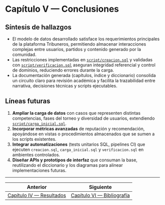 # Capítulo V — Conclusiones

## Síntesis de hallazgos
- El modelo de datos desarrollado satisface los requerimientos principales de la plataforma Tribuneros, permitiendo almacenar interacciones complejas entre usuarios, partidos y contenido generado por la comunidad.
- Las restricciones implementadas en [`script/creacion.sql`](../script/creacion.sql) y validadas con [`script/verificacion.sql`](../script/verificacion.sql) aseguran integridad referencial y control de dominios, reduciendo errores durante la carga.
- La documentación generada (capítulos, índice y diccionario) consolida un circuito claro para revisión académica y facilita la trazabilidad entre narrativa, decisiones técnicas y scripts ejecutables.

## Líneas futuras
1. **Ampliar la carga de datos** con casos que representen distintas competencias, fases del torneo y diversidad de usuarios, extendiendo [`script/carga_inicial.sql`](../script/carga_inicial.sql).
2. **Incorporar métricas avanzadas** de reputación y recomendación, apoyándose en vistas o procedimientos almacenados que se sumen a los scripts existentes.
3. **Integrar automatizaciones** (tests unitarios SQL, pipelines CI) que ejecuten `creacion.sql`, `carga_inicial.sql` y `verificacion.sql` en ambientes controlados.
4. **Diseñar APIs y prototipos de interfaz** que consuman la base, reutilizando el diccionario y los diagramas para alinear implementaciones futuras.


---

|  Anterior | Siguiente  |
| --- | --- |
| [Capítulo IV — Resultados](capitulo-4-resultados.md) | [Capítulo VI — Bibliografía](capitulo-6-bibliografia.md) |
